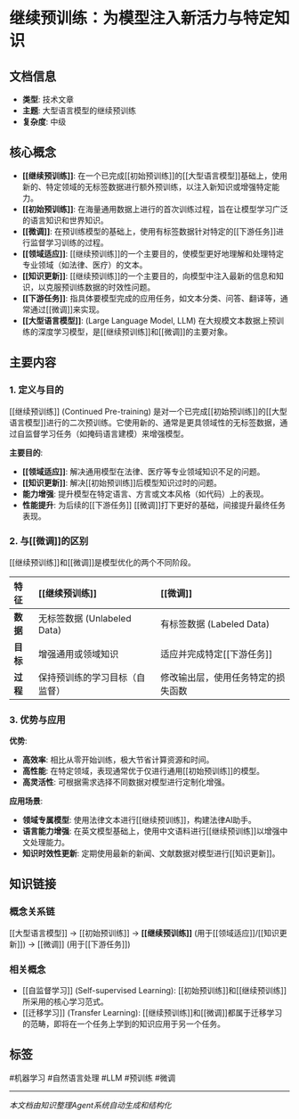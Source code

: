 # 继续预训练：为模型注入新活力与特定知识

## 文档信息
- **类型**: 技术文章
- **主题**: 大型语言模型的继续预训练
- **复杂度**: 中级

## 核心概念
- **[[继续预训练]]**: 在一个已完成[[初始预训练]]的[[大型语言模型]]基础上，使用新的、特定领域的无标签数据进行额外预训练，以注入新知识或增强特定能力。
- **[[初始预训练]]**: 在海量通用数据上进行的首次训练过程，旨在让模型学习广泛的语言知识和世界知识。
- **[[微调]]**: 在预训练模型的基础上，使用有标签数据针对特定的[[下游任务]]进行监督学习训练的过程。
- **[[领域适应]]**: [[继续预训练]]的一个主要目的，使模型更好地理解和处理特定专业领域（如法律、医疗）的文本。
- **[[知识更新]]**: [[继续预训练]]的一个主要目的，向模型中注入最新的信息和知识，以克服预训练数据的时效性问题。
- **[[下游任务]]**: 指具体要模型完成的应用任务，如文本分类、问答、翻译等，通常通过[[微调]]来实现。
- **[[大型语言模型]]**: (Large Language Model, LLM) 在大规模文本数据上预训练的深度学习模型，是[[继续预训练]]和[[微调]]的主要对象。

## 主要内容
### 1. 定义与目的
[[继续预训练]] (Continued Pre-training) 是对一个已完成[[初始预训练]]的[[大型语言模型]]进行的二次预训练。它使用新的、通常是更具领域性的无标签数据，通过自监督学习任务（如掩码语言建模）来增强模型。

**主要目的**:
- **[[领域适应]]**: 解决通用模型在法律、医疗等专业领域知识不足的问题。
- **[[知识更新]]**: 解决[[初始预训练]]后模型知识过时的问题。
- **能力增强**: 提升模型在特定语言、方言或文本风格（如代码）上的表现。
- **性能提升**: 为后续的[[下游任务]] [[微调]]打下更好的基础，间接提升最终任务表现。

### 2. 与[[微调]]的区别
[[继续预训练]]和[[微调]]是模型优化的两个不同阶段。

| 特征 | [[继续预训练]] | [[微调]] |
| :--- | :--- | :--- |
| **数据** | 无标签数据 (Unlabeled Data) | 有标签数据 (Labeled Data) |
| **目标** | 增强通用或领域知识 | 适应并完成特定[[下游任务]] |
| **过程** | 保持预训练的学习目标（自监督） | 修改输出层，使用任务特定的损失函数 |

### 3. 优势与应用
**优势**:
- **高效率**: 相比从零开始训练，极大节省计算资源和时间。
- **高性能**: 在特定领域，表现通常优于仅进行通用[[初始预训练]]的模型。
- **高灵活性**: 可根据需求选择不同数据对模型进行定制化增强。

**应用场景**:
- **领域专属模型**: 使用法律文本进行[[继续预训练]]，构建法律AI助手。
- **语言能力增强**: 在英文模型基础上，使用中文语料进行[[继续预训练]]以增强中文处理能力。
- **知识时效性更新**: 定期使用最新的新闻、文献数据对模型进行[[知识更新]]。

## 知识链接
### 概念关系链
[[大型语言模型]] → [[初始预训练]] → **[[继续预训练]]** (用于[[领域适应]]/[[知识更新]]) → [[微调]] (用于[[下游任务]])

### 相关概念
- [[自监督学习]] (Self-supervised Learning): [[初始预训练]]和[[继续预训练]]所采用的核心学习范式。
- [[迁移学习]] (Transfer Learning): [[继续预训练]]和[[微调]]都属于迁移学习的范畴，即将在一个任务上学到的知识应用于另一个任务。

## 标签
#机器学习 #自然语言处理 #LLM #预训练 #微调

---

*本文档由知识整理Agent系统自动生成和结构化*